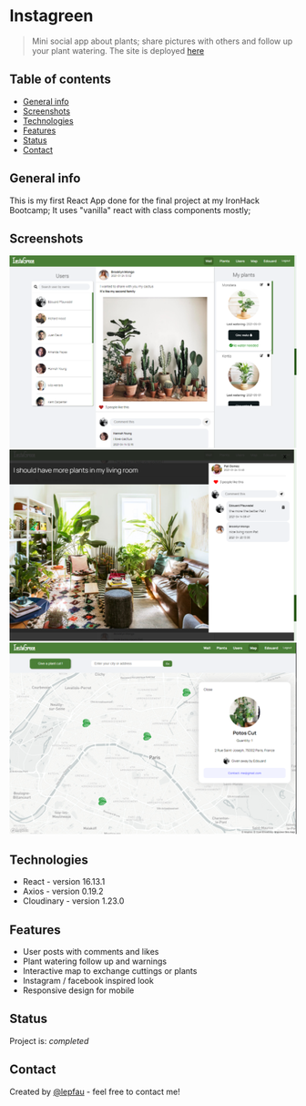 # Instagreen

> Mini social app about plants; share pictures with others and follow up your plant watering.
> The site is deployed [here](https://instagreeno.herokuapp.com/)

## Table of contents

- [General info](#general-info)
- [Screenshots](#screenshots)
- [Technologies](#technologies)
- [Features](#features)
- [Status](#status)
- [Contact](#contact)

## General info

This is my first React App done for the final project at my IronHack Bootcamp;
It uses "vanilla" react with class components mostly;

## Screenshots

![App screenshot](./public/instagreen77.png)
![Post screenshot](./public/instagreen66.png)
![Map screenshot](./public/instagreen55.png)

## Technologies

- React - version 16.13.1
- Axios - version 0.19.2
- Cloudinary - version 1.23.0


## Features

- User posts with comments and likes
- Plant watering follow up and warnings 
- Interactive map to exchange cuttings or plants
- Instagram / facebook inspired look
- Responsive design for mobile


## Status

Project is: _completed_

## Contact

Created by [@lepfau](https://www.github.com/lepfau) - feel free to contact me!
